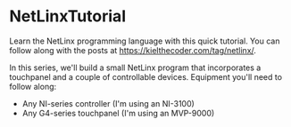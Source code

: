 # NetLinxTutorial

Learn the NetLinx programming language with this quick tutorial.  You can follow along with the posts at <https://kielthecoder.com/tag/netlinx/>.

In this series, we'll build a small NetLinx program that incorporates a touchpanel and a couple of controllable devices.  Equipment you'll need to follow along:
 * Any NI-series controller (I'm using an NI-3100)
 * Any G4-series touchpanel (I'm using an MVP-9000)
 